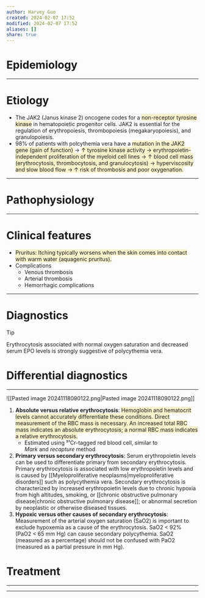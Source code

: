 ```yaml
---
author: Harvey Guo
created: 2024-02-07 17:52
modified: 2024-02-07 17:52
aliases: []
share: true
---
```

# Epidemiology


---
# Etiology
- The JAK2 (Janus kinase 2) oncogene codes for a <span style="background:rgba(240, 200, 0, 0.2)">non-receptor tyrosine kinase</span> in hematopoietic progenitor cells. JAK2 is essential for the regulation of erythropoiesis, thrombopoiesis (megakaryopoiesis), and granulopoiesis. 
- 98% of patients with polcythemia vera have a <span style="background:rgba(240, 200, 0, 0.2)">mutation in the JAK2 gene (gain of function) </span>→ <span style="background:rgba(240, 200, 0, 0.2)">↑ tyrosine kinase activity → erythropoietin-independent proliferation of the myeloid cell lines → ↑ blood cell mass (erythrocytosis, thrombocytosis, and granulocytosis) → hyperviscosity and slow blood flow → ↑ risk of thrombosis and poor oxygenation.</span>

---
# Pathophysiology


---
# Clinical features
- <span style="background:rgba(240, 200, 0, 0.2)">Pruritus: Itching typically worsens when the skin comes into contact with warm water (aquagenic pruritus).</span>
- Complications
	- Venous thrombosis
	- Arterial thrombosis
	- Hemorrhagic complications

---
# Diagnostics
>[!tip] 
>Erythrocytosis associated with normal oxygen saturation and decreased serum EPO levels is strongly suggestive of polycythemia vera.

# Differential diagnostics
---
![[Pasted image 20241118090122.png|Pasted image 20241118090122.png]]

1. **Absolute versus relative erythrocytosis**:  <span style="background:rgba(240, 200, 0, 0.2)">Hemoglobin and hematocrit levels cannot accurately differentiate these conditions.  Direct measurement of the RBC mass is necessary.  An increased total RBC mass indicates an absolute erythrocytosis; a normal RBC mass indicates a relative erythrocytosis.</span>
	- Estimated using ⁵¹Cr-tagged red blood cell, similar to _Mark_ and _recapture_ method
2. **Primary versus secondary erythrocytosis**:  Serum erythropoietin levels can be used to differentiate primary from secondary erythrocytosis.  Primary erythrocytosis is associated with low erythropoietin levels and is caused by [[Myeloproliferative neoplasms|myeloproliferative disorders]] such as polycythemia vera.  Secondary erythrocytosis is characterized by increased erythropoietin levels due to chronic hypoxia from high altitudes, smoking, or [[chronic obstructive pulmonary disease|chronic obstructive pulmonary disease]]; or abnormal secretion by neoplastic or otherwise diseased tissues.
3. **Hypoxic versus other causes of secondary erythrocytosis**:  Measurement of the arterial oxygen saturation (SaO2) is important to exclude hypoxemia as a cause of the erythrocytosis.  SaO2 < 92% (PaO2 < 65 mm Hg) can cause secondary polycythemia.  SaO2 (measured as a percentage) should not be confused with PaO2 (measured as a partial pressure in mm Hg).

# Treatment
---

---
